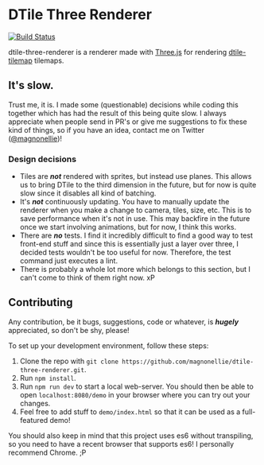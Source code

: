 # DTile Three Renderer
[![Build Status](https://travis-ci.org/magnonellie/dtile-three-renderer.svg?branch=master)](https://travis-ci.org/magnonellie/dtile-three-renderer)

dtile-three-renderer is a renderer made with [Three.js](https://threejs.org/)
for rendering [dtile-tilemap](https://github.com/magnonellie/dtile-tilemap)
tilemaps.

## It's slow.
Trust me, it is. I made some (questionable) decisions while coding this together
which has had the result of this being quite slow. I always appreciate when people
send in PR's or give me suggestions to fix these kind of things, so if you have
an idea, contact me on Twitter ([@magnonellie](https://twitter.com/magnonellie))!

### Design decisions
- Tiles are ***not*** rendered with sprites, but instead use planes. This allows us to bring DTile to the third dimension in the future, but for now is quite slow since it disables all kind of batching.
- It's ***not*** continuously updating. You have to manually update the renderer when you make a change to camera, tiles, size, etc. This is to save performance when it's not in use. This may backfire in the future once we start involving animations, but for now, I think this works.
- There are ***no*** tests. I find it incredibly difficult to find a good way to test front-end stuff and since this is essentially just a layer over three, I decided tests wouldn't be too useful for now. Therefore, the test command just executes a lint.
- There is probably a whole lot more which belongs to this section, but I can't come to think of them right now. xP

## Contributing
Any contribution, be it bugs, suggestions, code or whatever, is ***hugely*** appreciated, so don't be shy, please!

To set up your development environment, follow these steps:

1. Clone the repo with `git clone https://github.com/magnonellie/dtile-three-renderer.git`.
2. Run `npm install`.
3. Run `npm run dev` to start a local web-server. You should then be able to open `localhost:8080/demo` in your browser where you can try out your changes.
4. Feel free to add stuff to `demo/index.html` so that it can be used as a full-featured demo!

You should also keep in mind that this project uses es6 without transpiling, so you need to have a recent browser that supports es6! I personally recommend Chrome. ;P
